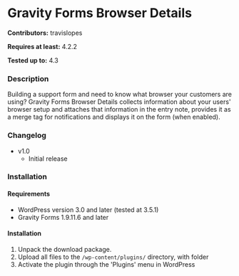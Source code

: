 # Gravity Forms Browser Details
**Contributors:** travislopes

**Requires at least:** 4.2.2

**Tested up to:** 4.3

### Description
Building a support form and need to know what browser your customers are using? Gravity Forms Browser Details collects information about your users' browser setup and attaches that information in the entry note, provides it as a merge tag for notifications and displays it on the form (when enabled).

### Changelog
* v1.0
	* Initial release

### Installation
#### Requirements
* WordPress version 3.0 and later (tested at 3.5.1)
* Gravity Forms 1.9.11.6 and later

#### Installation
1. Unpack the download package.
1. Upload all files to the `/wp-content/plugins/` directory, with folder
1. Activate the plugin through the 'Plugins' menu in WordPress
